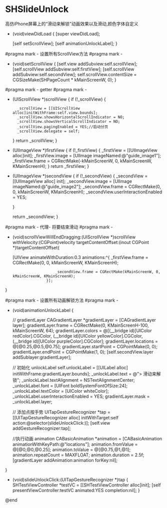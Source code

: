 # SHSlideUnlock
高仿iPhone屏幕上的“滑动来解锁”动画效果以及滑动,颜色字体自定义
- (void)viewDidLoad {
    [super viewDidLoad];
    
    [self setScrollView];
    [self animationUnlockLabel];
}

#pragma mark - 设置所有ScrollView方法
#pragma mark -
- (void)setScrollView
{
    [self.view addSubview:self.scrollView];
    [self.scrollView addSubview:self.firstView];
    [self.scrollView addSubview:self.secondView];
    self.scrollView.contentSize = CGSizeMake(SHPageCount * kMainScreenW, 0);
}

#pragma mark - getter
#pragma mark -
- (UIScrollView *)scrollView
{
    if (!_scrollView) {
        
        _scrollView = [[UIScrollView alloc]initWithFrame:self.view.bounds];
        _scrollView.showsHorizontalScrollIndicator = NO;
        _scrollView.showsVerticalScrollIndicator = NO;
        _scrollView.pagingEnabled = YES;//启动分页
        _scrollView.delegate = self;
    }
    return _scrollView;
}

- (UIImageView *)firstView
{
    if (!_firstView) {
        _firstView = [[UIImageView alloc]init];
        _firstView.image = [UIImage imageNamed:@"guide_image1"];
        _firstView.frame = CGRectMake(-kMainScreenW, 0, kMainScreenW, KMainScreenH);
    }
    return _firstView;
}

- (UIImageView *)secondView
{
    if (!_secondView) {
        _secondView = [[UIImageView alloc] init];
        _secondView.image = [UIImage imageNamed:@"guide_image2"];
        _secondView.frame = CGRectMake(0, 0, kMainScreenW, KMainScreenH);
        _secondView.userInteractionEnabled = YES;
        
    }
    
    return _secondView;
}

#pragma mark - 代理- 将要结束滑动
#pragma mark -
- (void)scrollViewWillEndDragging:(UIScrollView *)scrollView withVelocity:(CGPoint)velocity targetContentOffset:(inout CGPoint *)targetContentOffset{
    
    [UIView animateWithDuration:0.3
                     animations:^{
                         _firstView.frame = CGRectMake(0, 0, kMainScreenW, KMainScreenH);
                         
                         _secondView.frame = CGRectMake(kMainScreenW, 0, kMainScreenW, KMainScreenH);
                     }];
    
}




#pragma mark - 设置所有动画解锁方法
#pragma mark -
- (void)animationUnlockLabel
{
    
    // gradientLayer
    CAGradientLayer *gradientLayer = [CAGradientLayer layer];
    gradientLayer.frame = CGRectMake(0, KMainScreenH-100, kMainScreenW, 64);
    gradientLayer.colors = @[(__bridge id)[UIColor redColor].CGColor,
                             (__bridge id)[UIColor yellowColor].CGColor,
                             (__bridge id)[UIColor purpleColor].CGColor];
    gradientLayer.locations = @[@0.25,@0.5,@0.75];
    gradientLayer.startPoint = CGPointMake(0, 0);
    gradientLayer.endPoint = CGPointMake(1, 0);
    [self.secondView.layer addSublayer:gradientLayer];
    
    // 初始化 unlockLabel
    self.unlockLabel = [[UILabel alloc] initWithFrame:gradientLayer.bounds];
    _unlockLabel.text = @"> 滑动来解锁";
    _unlockLabel.textAlignment = NSTextAlignmentCenter;
    _unlockLabel.font = [UIFont boldSystemFontOfSize:24];
    _unlockLabel.textColor = [UIColor whiteColor];
    _unlockLabel.userInteractionEnabled = YES;
    gradientLayer.mask = _unlockLabel.layer;
    
    // 添加点按手势
    UITapGestureRecognizer *tap = [[UITapGestureRecognizer alloc] initWithTarget:self action:@selector(slideUnlockClick:)];
    [self.view addGestureRecognizer:tap];
    
    //执行动画 animation
    CABasicAnimation *animation = [CABasicAnimation animationWithKeyPath:@"locations"];
    animation.fromValue = @[@0,@0,@0.25];
    animation.toValue = @[@0.75,@1,@1];
    animation.repeatCount = MAXFLOAT;
    animation.duration = 2.5f;
    [gradientLayer addAnimation:animation forKey:nil];
    
}

- (void)slideUnlockClick:(UITapGestureRecognizer *)tap
{
    SHTestViewController *testVC = [[SHTestViewController alloc]init];
    [self presentViewController:testVC animated:YES completion:nil];
}

@end
